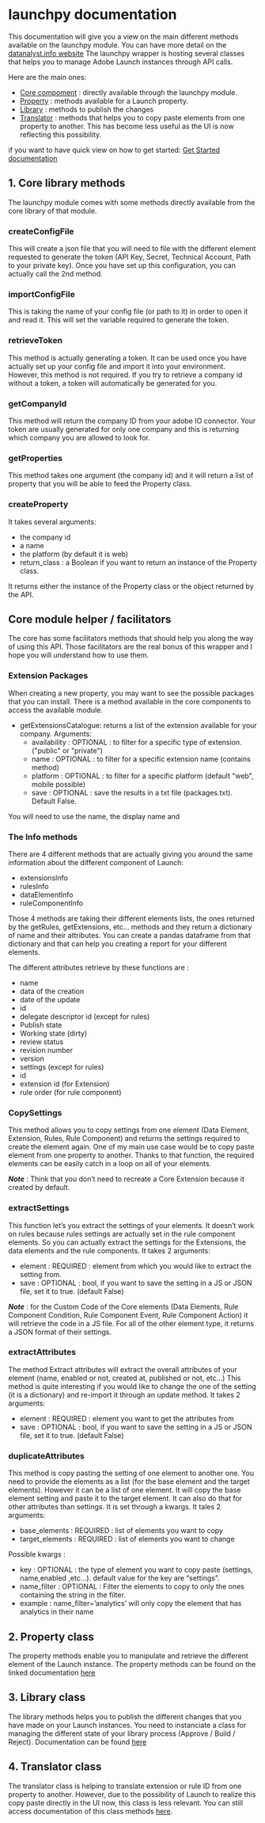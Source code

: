# launchpy documentation

This documentation will give you a view on the main different methods available on the launchpy module.
You can have more detail on the [datanalyst.info website](https://www.datanalyst.info/category/python/launch-api/?camp=referral~github~launchpy-doc)
The launchpy wrapper is hosting several classes that helps you to manage Adobe Launch instances through API calls.

Here are the main ones:

* [Core compoment](##1.-Core-library-methods) : directly available through the launchpy module.
* [Property](##2.-Property-class) : methods available for a Launch property.
* [Library](##3.-Library-class) : methods to publish the changes
* [Translator](##4.-Translator-class) : methods that helps you to copy paste elements from one property to another. This has become less useful as the UI is now reflecting this possibility.

if you want to have quick view on how to get started: [Get Started documentation](./getstarted.md)

## 1. Core library methods

The launchpy module comes with some methods directly available from the core library of that module.

### createConfigFile

This will create a json file that you will need to file with the different element requested to generate the token (API Key, Secret, Technical Account, Path to your private key).
Once you have set up this configuration, you can actually call the 2nd method.

### importConfigFile

This is taking the name of your config file (or path to it) in order to open it and read it.
This will set the variable required to generate the token.

### retrieveToken

This method is actually generating a token. It can be used once you have actually set up your config file and import it into your environment.
However, this method is not required. If you try to retrieve a company id without a token, a token will automatically be generated for you.

### getCompanyId

This method will return the company ID from your adobe IO connector. Your token are usually generated for only one company and this is returning which company you are allowed to look for.

### getProperties

This method takes one argument (the company id) and it will return a list of property that you will be able to feed the Property class.

### createProperty

It takes several arguments:

* the company id
* a name
* the platform (by default it is web)
* return_class : a Boolean if you want to return an instance of the Property class.

It returns either the instance of the Property class or the object returned by the API.

## Core module helper / facilitators

The core has some facilitators methods that should help you along the way of using this API. Those facilitators are the real bonus of this wrapper and I hope you will understand how to use them.

### Extension Packages

When creating a new property, you may want to see the possible packages that you can install. There is a method available in the core components to access the available module.

* getExtensionsCatalogue: returns a list of the extension available for your company.
  Arguments:
  * availability : OPTIONAL : to filter for a specific type of extension. ("public" or "private")
  * name : OPTIONAL : to filter for a specific extension name (contains method)
  * platform : OPTIONAL : to filter for a specific platform (default "web", mobile possible)
  * save : OPTIONAL : save the results in a txt file (packages.txt). Default False.

You will need to use the name, the display name and 

### The Info methods

There are 4 different methods that are actually giving you around the same information about the different component of Launch:

* extensionsInfo
* rulesInfo
* dataElementInfo
* ruleComponentInfo

Those 4 methods are taking their different elements lists, the ones returned by the getRules, getExtensions, etc… methods and they return a dictionary of name and their attributes. You can create a pandas dataframe from that dictionary and that can help you creating a report for your different elements.

The different attributes retrieve by these functions are :

* name
* data of the creation
* date of the update
* id
* delegate descriptor id (except for rules)
* Publish state
* Working state (dirty)
* review status
* revision number
* version
* settings (except for rules)
* id
* extension id (for Extension)
* rule order (for rule component)

### CopySettings

This method allows you to copy settings from one element (Data Element, Extension, Rules, Rule Component) and returns the settings required to create the element again.
One of my main use case would be to copy paste element from one property to another. Thanks to that function, the required elements can be easily catch in a loop on all of your elements.

***Note*** : Think that you don’t need to recreate a Core Extension because it created by default.

### extractSettings

This function let’s you extract the settings of your elements. It doesn’t work on rules because rules settings are actually set in the rule component elements.
So you can actually extract the settings for the Extensions, the data elements and the rule components.
It takes 2 arguments:

* element : REQUIRED : element from which you would like to extract the setting from.
* save : OPTIONAL : bool, if you want to save the setting in a JS or JSON file, set it to true. (default False)

***Note*** : for the Custom Code of the Core elements (Data Elements, Rule Component Condition, Rule Component Event, Rule Component Action) it will retrieve the code in a JS file.
For all of the other element type, it returns a JSON format of their settings.

### extractAttributes

The method Extract attributes will extract the overall attributes of your element (name, enabled or not, created at, published or not, etc…)
This method is quite interesting if you would like to change the one of the setting (it is a dictionary) and re-import it through an update method.
It takes 2 arguments:

* element : REQUIRED : element you want to get the attributes from
* save : OPTIONAL : bool, if you want to save the setting in a JS or JSON file, set it to true. (default False)

### duplicateAttributes

This method is copy pasting the setting of one element to another one. You need to provide the elements as a list (for the base element and the target elements).
However it can be a list of one element.
It will copy the base element setting and paste it to the target element. It can also do that for other attributes than settings. It is set through a kwargs.
It tales 2 arguments:

* base_elements : REQUIRED : list of elements you want to copy
* target_elements : REQUIRED : list of elements you want to change

Possible kwargs :

* key : OPTIONAL : the type of element you want to copy paste (settings, name,enabled ,etc…). default value for the key are “settings”.
* name_filter : OPTIONAL : Filter the elements to copy to only the ones containing the string in the filter.
* example : name_filter=’analytics’ will only copy the element that has analytics in their name

## 2. Property class

The property methods enable you to manipulate and retrieve the different element of the Launch instance.
The property methods can be found on the linked documentation [here](./property.md)

## 3. Library class

The library methods helps you to publish the different changes that you have made on your Launch instances.
You need to instanciate a class for managing the different state of your library process (Approve / Build / Reject).
Documentation can be found [here](./library.md)

## 4. Translator class

The translator class is helping to translate extension or rule ID from one property to another.
However, due to the possibility of Launch to realize this copy paste directly in the UI now, this class is less relevant.
You can still access documentation of this class methods [here](./translator.md).
